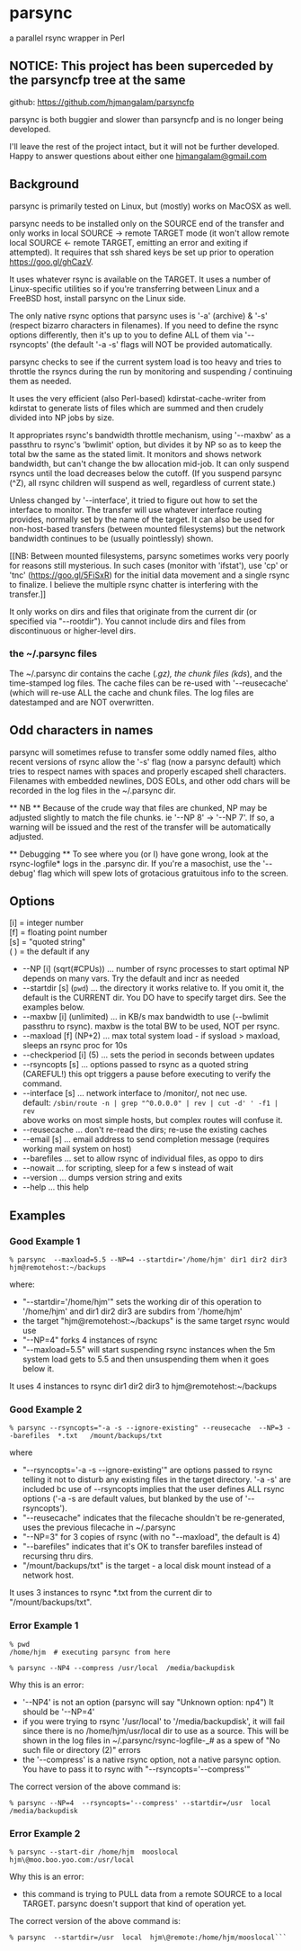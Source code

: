 # parsync
a parallel rsync wrapper in Perl

## NOTICE:  This project has been superceded by the parsyncfp tree at the same 
github: <https://github.com/hjmangalam/parsyncfp>

parsync is both buggier and slower than parsyncfp and is no longer being developed.

I'll leave the rest of the project intact, but it will not be further developed.
Happy to answer questions about either one <hjmangalam@gmail.com>

## Background
parsync is primarily tested on Linux, but (mostly) works on MacOSX
as well.

parsync needs to be installed only on the SOURCE end of the 
transfer and only works in local SOURCE -> remote TARGET mode 
(it won't allow remote local SOURCE <- remote TARGET, emitting an 
error and exiting if attempted). It requires that ssh shared keys be
set up prior to operation <https://goo.gl/ghCazV>.

It uses whatever rsync is available on the TARGET.  It uses a number 
of Linux-specific utilities so if you're transferring between Linux 
and a FreeBSD host, install parsync on the Linux side. 

The only native rsync options that parsync uses is '-a' (archive) &
'-s' (respect bizarro characters in filenames).  If you need to define 
the rsync options differently, then it's up to you to define ALL of 
them via '--rsyncopts' (the default '-a -s' flags will NOT be provided 
automatically.

parsync checks to see if the current system load is too heavy and tries
to throttle the rsyncs during the run by monitoring and suspending / 
continuing them as needed.

It uses the very efficient (also Perl-based) kdirstat-cache-writer
from kdirstat to generate lists of files which are summed and then
crudely divided into NP jobs by size.

It appropriates rsync's bandwidth throttle mechanism, using '--maxbw'
as a passthru to rsync's 'bwlimit' option, but divides it by NP so
as to keep the total bw the same as the stated limit.  It monitors and
shows network bandwidth, but can't change the bw allocation mid-job.
It can only suspend rsyncs until the load decreases below the cutoff.
(If you suspend parsync (^Z), all rsync children will suspend as well,
regardless of current state.)

Unless changed by '--interface', it tried to figure out how to set the 
interface to monitor.  The transfer will use whatever interface routing 
provides, normally set by the name of the target.  It can also be used for 
non-host-based transfers (between mounted filesystems) but the network 
bandwidth continues to be (usually pointlessly) shown.

[[NB: Between mounted filesystems, parsync sometimes works very poorly for
reasons still mysterious.  In such cases (monitor with 'ifstat'), use 'cp'
or 'tnc' (https://goo.gl/5FiSxR) for the initial data movement and a single
rsync to finalize.  I believe the multiple rsync chatter is interfering with 
the transfer.]]

It only works on dirs and files that originate from the current dir (or
specified via "--rootdir").  You cannot include dirs and files from
discontinuous or higher-level dirs.

### the ~/.parsync files 
The ~/.parsync dir contains the cache (*.gz), the chunk files (kds*), and the
time-stamped log files. The cache files can be re-used with '--reusecache'
(which will re-use ALL the cache and chunk files.  The log files are
datestamped and are NOT overwritten.

## Odd characters in names
parsync will sometimes refuse to transfer some oddly named files, altho 
recent versions of rsync allow the '-s' flag (now a parsync default) 
which tries to respect names with spaces and properly escaped shell 
characters.  Filenames with embedded newlines, DOS EOLs, and other 
odd chars will be recorded in the log files in the ~/.parsync dir.

** NB **
Because of the crude way that files are chunked, NP may be
adjusted slightly to match the file chunks. ie '--NP 8' -> '--NP 7'. 
If so, a warning will be issued and the rest of the transfer will be 
automatically adjusted.

** Debugging **
To see where you (or I) have gone wrong, look at the 
rsync-logfile\* logs in the .parsync dir.  If you're a masochist, use
the '--debug' flag which will spew lots of grotacious gratuitous info
to the screen.

## Options

[i] = integer number<br>
[f] = floating point number<br>
[s] = "quoted string"<br>
( ) = the default if any<br>


- --NP [i] (sqrt(#CPUs)) ... number of rsync processes to start optimal NP depends on many vars.  Try the default and incr as needed
- --startdir [s] (`pwd`) ... the directory it works relative to. If you omit it, the default is the CURRENT dir. You DO have to specify target dirs.  See the examples below.
- --maxbw [i] (unlimited) ... in KB/s max bandwidth to use (--bwlimit passthru to rsync). maxbw is the total BW to be used, NOT per rsync.
- --maxload [f] (NP+2)  ... max total system load - if sysload > maxload, sleeps an rsync proc for 10s
- --checkperiod [i] (5) ... sets the period in seconds between updates
- --rsyncopts [s] ... options passed to rsync as a quoted string (CAREFUL!) this opt triggers a pause before executing to verify the command.
- --interface [s] ... network interface to /monitor/, not nec use.<br>
    default: `/sbin/route -n | grep "^0.0.0.0" | rev | cut -d' ' -f1 | rev`<br>
    above works on most simple hosts, but complex routes will confuse it.<br>
- --reusecache ... don't re-read the dirs; re-use the existing caches
- --email [s] ... email address to send completion message (requires working mail system on host)
- --barefiles ... set to allow rsync of individual files, as oppo to dirs
- --nowait  ... for scripting, sleep for a few s instead of wait
- --version ... dumps version string and exits
- --help ... this help

## Examples

### Good Example 1
```% parsync  --maxload=5.5 --NP=4 --startdir='/home/hjm' dir1 dir2 dir3 hjm@remotehost:~/backups```

where:

- "--startdir='/home/hjm'" sets the working dir of this operation to '/home/hjm' and dir1 dir2 dir3 are subdirs from '/home/hjm'
- the target "hjm\@remotehost:~/backups" is the same target rsync would use
- "--NP=4" forks 4 instances of rsync
- "--maxload=5.5" will start suspending rsync instances when the 5m system load gets to 5.5 and then unsuspending them when it goes below it.

It uses 4 instances to rsync dir1 dir2 dir3 to hjm@remotehost:~/backups

###  Good Example 2
```% parsync --rsyncopts="-a -s --ignore-existing" --reusecache  --NP=3 --barefiles  *.txt   /mount/backups/txt```

where
-  "--rsyncopts='-a -s --ignore-existing'" are options passed to rsync
     telling it not to disturb any existing files in the target directory.
     '-a -s' are included bc use of --rsyncopts implies that the user
     defines ALL rsync options ('-a -s are default values, but blanked by
     the use of '--rsyncopts').
- "--reusecache" indicates that the filecache shouldn't be re-generated,
    uses the previous filecache in ~/.parsync
- "--NP=3" for 3 copies of rsync (with no "--maxload", the default is 4)
- "--barefiles" indicates that it's OK to transfer barefiles instead of
    recursing thru dirs.
- "/mount/backups/txt" is the target - a local disk mount instead of a network host.

It uses 3 instances to rsync *.txt from the current dir to "/mount/backups/txt".


### Error Example 1

```
% pwd
/home/hjm  # executing parsync from here

% parsync --NP4 --compress /usr/local  /media/backupdisk
```

Why this is an error:

- '--NP4' is not an option (parsync will say "Unknown option: np4")
    It should be '--NP=4'
- if you were trying to rsync '/usr/local' to '/media/backupdisk', 
    it will fail since there is no /home/hjm/usr/local dir to use as 
    a source. This will be shown in the log files in 
    ~/.parsync/rsync-logfile-<datestamp>_#
    as a spew of "No such file or directory (2)" errors
- the '--compress' is a native rsync option, not a native parsync option.
    You have to pass it to rsync with "--rsyncopts='--compress'"

The correct version of the above command is:

```% parsync --NP=4  --rsyncopts='--compress' --startdir=/usr  local  /media/backupdisk```

### Error Example 2
```% parsync --start-dir /home/hjm  mooslocal  hjm\@moo.boo.yoo.com:/usr/local```

Why this is an error:

- this command is trying to PULL data from a remote SOURCE to a 
    local TARGET.  parsync doesn't support that kind of operation yet.
    
The correct version of the above command is:

```# ssh to hjm\@moo, install parsync, then:
% parsync  --startdir=/usr  local  hjm\@remote:/home/hjm/mooslocal```

